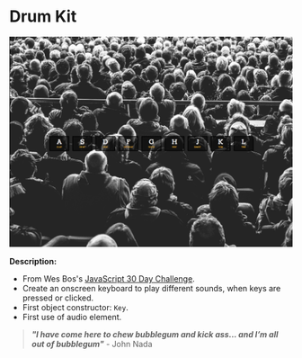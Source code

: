 # Drum Kit

![Drum Kit Screen Shot](https://raw.githubusercontent.com/ejmiranda/drum-kit/master/meta/screenshot.png)

**Description:**
- From Wes Bos's [JavaScript 30 Day Challenge](https://github.com/wesbos/JavaScript30).
- Create an onscreen keyboard to play different sounds, when keys are pressed or clicked.
- First object constructor: `Key`. 
- First use of audio element.

> **_"I have come here to chew bubblegum and kick ass... and I’m all out of bubblegum"_** - John Nada